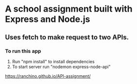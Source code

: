 # A school assignment built with Express and Node.js
## Uses fetch to make request to two APIs.

### To run this app
1. Run "npm install" to install dependencies
2. To start server run "nodemon express-node-api"

https://ranchino.github.io/API-assignment/

